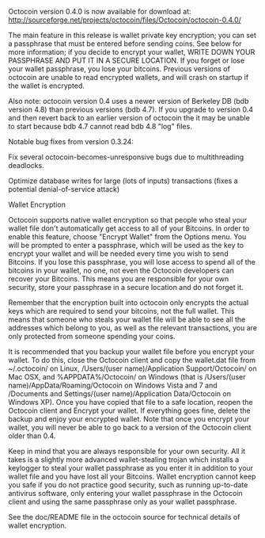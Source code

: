 Octocoin version 0.4.0 is now available for download at:
http://sourceforge.net/projects/octocoin/files/Octocoin/octocoin-0.4.0/

The main feature in this release is wallet private key encryption;
you can set a passphrase that must be entered before sending coins.
See below for more information; if you decide to encrypt your wallet,
WRITE DOWN YOUR PASSPHRASE AND PUT IT IN A SECURE LOCATION. If you
forget or lose your wallet passphrase, you lose your bitcoins.
Previous versions of octocoin are unable to read encrypted wallets,
and will crash on startup if the wallet is encrypted.

Also note: octocoin version 0.4 uses a newer version of Berkeley DB
(bdb version 4.8) than previous versions (bdb 4.7). If you upgrade
to version 0.4 and then revert back to an earlier version of octocoin
the it may be unable to start because bdb 4.7 cannot read bdb 4.8
"log" files.


Notable bug fixes from version 0.3.24:

Fix several octocoin-becomes-unresponsive bugs due to multithreading
deadlocks.

Optimize database writes for large (lots of inputs) transactions
(fixes a potential denial-of-service attack)


Wallet Encryption

Octocoin supports native wallet encryption so that people who steal your
wallet file don't automatically get access to all of your Bitcoins.
In order to enable this feature, choose "Encrypt Wallet" from the
Options menu.  You will be prompted to enter a passphrase, which
will be used as the key to encrypt your wallet and will be needed
every time you wish to send Bitcoins.  If you lose this passphrase,
you will lose access to spend all of the bitcoins in your wallet,
no one, not even the Octocoin developers can recover your Bitcoins.
This means you are responsible for your own security, store your
passphrase in a secure location and do not forget it.

Remember that the encryption built into octocoin only encrypts the
actual keys which are required to send your bitcoins, not the full
wallet.  This means that someone who steals your wallet file will
be able to see all the addresses which belong to you, as well as the
relevant transactions, you are only protected from someone spending
your coins.

It is recommended that you backup your wallet file before you
encrypt your wallet.  To do this, close the Octocoin client and
copy the wallet.dat file from ~/.octocoin/ on Linux, /Users/(user
name)/Application Support/Octocoin/ on Mac OSX, and %APPDATA%/Octocoin/
on Windows (that is /Users/(user name)/AppData/Roaming/Octocoin on
Windows Vista and 7 and /Documents and Settings/(user name)/Application
Data/Octocoin on Windows XP).  Once you have copied that file to a
safe location, reopen the Octocoin client and Encrypt your wallet.
If everything goes fine, delete the backup and enjoy your encrypted
wallet.  Note that once you encrypt your wallet, you will never be
able to go back to a version of the Octocoin client older than 0.4.

Keep in mind that you are always responsible for your own security.
All it takes is a slightly more advanced wallet-stealing trojan which
installs a keylogger to steal your wallet passphrase as you enter it
in addition to your wallet file and you have lost all your Bitcoins.
Wallet encryption cannot keep you safe if you do not practice
good security, such as running up-to-date antivirus software, only
entering your wallet passphrase in the Octocoin client and using the
same passphrase only as your wallet passphrase.

See the doc/README file in the octocoin source for technical details
of wallet encryption.
